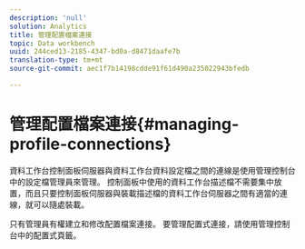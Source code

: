 ```yaml
---
description: 'null'
solution: Analytics
title: 管理配置檔案連接
topic: Data workbench
uuid: 244ced13-2185-4347-bd0a-d8471daafe7b
translation-type: tm+mt
source-git-commit: aec1f7b14198cdde91f61d490a235022943bfedb

---
```



# 管理配置檔案連接{#managing-profile-connections}

資料工作台控制面板伺服器與資料工作台資料設定檔之間的連線是使用管理控制台中的設定檔管理員來管理。 控制面板中使用的資料工作台描述檔不需要集中放置，而且只要控制面板伺服器與裝載描述檔的資料工作台伺服器之間有適當的連線，就可以隨處裝載。

只有管理員有權建立和修改配置檔案連接。 要管理配置式連接，請使用管理控制台中的配置式頁籤。
